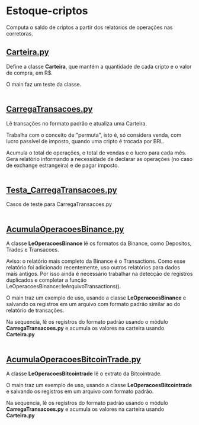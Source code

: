 # Estoque-criptos
Computa o saldo de criptos a partir dos relatórios de operações nas corretoras.


## [Carteira.py](Carteira.py)
Define a classe **Carteira**, que mantém a quantidade de cada cripto e o valor de compra, em R$.

O main faz um teste da classe.
<br><br>

## [CarregaTransacoes.py](CarregaTransacoes.py)
Lê transações no formato padrão e atualiza uma Carteira.<br>

Trabalha com o conceito de "permuta", isto é, só considera venda, com lucro passível de imposto, quando uma cripto é trocada por BRL.

Acumula o total de operações, o total de vendas e o lucro para cada mês.<br>
Gera relatório informando a necessidade de declarar as operações (no caso de exchange estrangeira) e de pagar imposto.
<br><br>


## [Testa_CarregaTransacoes.py](Testa_CarregaTransacoes.py)
Casos de teste para CarregaTransacoes.py
<br><br>

## [AcumulaOperacoesBinance.py](AcumulaOperacoesBinance.py)
A classe **LeOperacoesBinance** lê os formatos da Binance, como Depositos, Trades e Transacoes. <br>

Aviso: o relatório mais completo da Binance é o Transactions. Como esse relatório foi adicionado recentemente, uso outros relatórios para dados mais antigos. Por isso ainda é necessário trabalhar na detecção de registros duplicados e completar a função LeOperacoesBinance::leArquivoTransactions().

O main traz um exemplo de uso, usando a classe **LeOperacoesBinance** e salvando os registros em um arquivo com formato padrão similar ao do relatório de transações.

Na sequencia, lê os registros do formato padrão usando o mõdulo **CarregaTransacoes.py**  e acumula os valores na carteira usando **Carteira.py**
<br><br>

## [AcumulaOperacoesBitcoinTrade.py](AcumulaOperacoesBitcoinTrade.py)
A classe **LeOperacoesBitcointrade** lê o extrato da Bitcointrade. <br>

O main traz um exemplo de uso, usando a classe **LeOperacoesBitcointrade** e salvando os registros em um arquivo com formato padrão.

Na sequencia, lê os registros do formato padrão usando o mõdulo **CarregaTransacoes.py**  e acumula os valores na carteira usando **Carteira.py**
